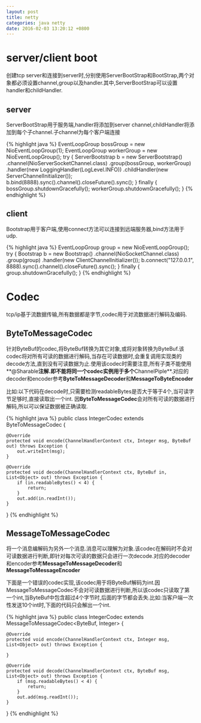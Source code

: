 ```yaml
---
layout: post
title: netty
categories: java netty
date: 2016-02-03 13:20:12 +0800
---
```


# server/client boot
创建tcp server和连接到server时,分别使用ServerBootStrap和BootStrap,两个对象都必须设置channel,group以及handler.其中,ServerBootStrap可以设置handler和childHandler.

## server
ServerBootStrap用于服务端,handler将添加到server channel,childHandler将添加到每个子channel.子channel为每个客户端连接

{% highlight java %}
EventLoopGroup bossGroup = new NioEventLoopGroup(1);
EventLoopGroup workerGroup = new NioEventLoopGroup();
try {
    ServerBootstrap b = new ServerBootstrap()
            .channel(NioServerSocketChannel.class)
            .group(bossGroup, workerGroup)
            .handler(new LoggingHandler(LogLevel.INFO))
            .childHandler(new ServerChannelInitializer());
    b.bind(8888).sync().channel().closeFuture().sync();
} finally {
    bossGroup.shutdownGracefully();
    workerGroup.shutdownGracefully();
}
{% endhighlight %}

## client
Bootstrap用于客户端,使用connect方法可以连接到远端服务器,bind方法用于udp.

{% highlight java %}
EventLoopGroup group = new NioEventLoopGroup();
try {
    Bootstrap b = new Bootstrap()
            .channel(NioSocketChannel.class)
            .group(group)
            .handler(new ClientChannelInitializer());
    b.connect("127.0.0.1", 8888).sync().channel().closeFuture().sync();
} finally {
    group.shutdownGracefully();
}
{% endhighlight %}

# Codec
tcp/ip基于流数据传输,所有数据都是字节,codec用于对流数据进行解码及编码.

## ByteToMessageCodec
针对ByteBuf的codec,将ByteBuf转换为其它对象,或将对象转换为ByteBuf.该codec将对所有可读的数据进行解码,当存在可读数据时,会重复调用实现类的decode方法,直到没有可读数据为止.使用该codec时需要注意,所有子类不能使用**@Sharable**注解.即不能将同一个codec实例用于多个**ChannelPiple**.对应的decoder和encoder参考**ByteToMessageDecoder**和**MessageToByteEncoder**

比如:以下代码在decode时,只需要检测readableBytes是否大于等于4个,当可读字节足够时,直接读取出一个int.
因**ByteToMessageCodec**会对所有可读的数据进行解码,所以可以保证数据被正确读取.

{% highlight java %}
public class IntegerCodec extends ByteToMessageCodec<Integer> {

    @Override
    protected void encode(ChannelHandlerContext ctx, Integer msg, ByteBuf out) throws Exception {
        out.writeInt(msg);
    }

    @Override
    protected void decode(ChannelHandlerContext ctx, ByteBuf in, List<Object> out) throws Exception {
        if (in.readableBytes() < 4) {
            return;
        }
        out.add(in.readInt());
    }
}
{% endhighlight %}

## MessageToMessageCodec
将一个消息编解码为另外一个消息.消息可以理解为对象.该codec在解码时不会对可读数据进行判断,即针对每次可读的数据只会进行一次decode.对应的decoder和encoder参考**MessageToMessageDecoder**和**MessageToMessageEncoder**

下面是一个错误的codec实现,该codec用于将ByteBuf解码为int.因MessageToMessageCodec不会对可读数据进行判断,所以该codec只读取了第一个int,当ByteBuf中包含超过4个字节时,后面的字节都会丢失.比如:当客户端一次性发送10个int时,下面的代码只会解出一个int.

{% highlight java %}
public class IntegerCodec extends MessageToMessageCodec<ByteBuf, Integer> {

    @Override
    protected void encode(ChannelHandlerContext ctx, Integer msg, List<Object> out) throws Exception {

    }

    @Override
    protected void decode(ChannelHandlerContext ctx, ByteBuf msg, List<Object> out) throws Exception {
        if (msg.readableBytes() < 4) {
            return;
        }
        out.add(msg.readInt());
    }
}
{% endhighlight %}
